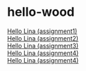# hello-wood

<a href="https://zx2470.github.io/hello-wood/assignments/assignment01/2/HousesOrMuseums.html">Hello Lina (assignment1)</a>
<br>
<a href="https://zx2470.github.io/hello-wood/assignments/assignment02/HousesOrMuseums02.html">Hello Lina (assignment2)</a>
<br>
<a href="https://zx2470.github.io/hello-wood/assignments/assignment03/HousesOrMuseums03.html">Hello Lina (assignment3)</a>
<br>
<a href="https://zx2470.github.io/hello-wood/assignments/assignment04/HousesOrMuseums04.html">Hello Lina (assignment4)</a>
<br>
<a href="https://zx2470.github.io/hello-wood/assignments/assignment05/HousesOrMuseums05.html">Hello Lina (assignment4)</a>
